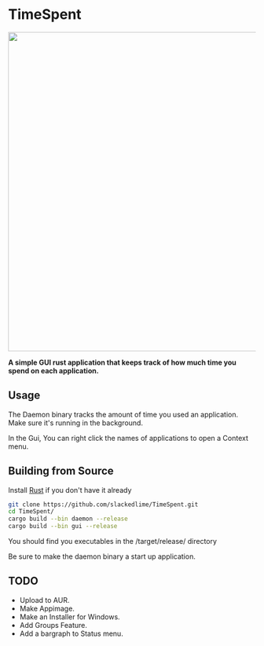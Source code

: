# TimeSpent

<img src="https://i.imgur.com/6YpjZ0K.png" height="650">

**A simple GUI rust application that keeps track of how much time you spend on each application.**

## Usage

The Daemon binary tracks the amount of time you used an application. Make sure it's running in the background.

In the Gui, You can right click the names of applications to open a Context menu.

## Building from Source

Install [Rust](https://www.rust-lang.org/tools/install) if you don't have it already

``` bash
git clone https://github.com/slackedlime/TimeSpent.git
cd TimeSpent/
cargo build --bin daemon --release
cargo build --bin gui --release
```

You should find you executables in the /target/release/ directory

Be sure to make the daemon binary a start up application.

## TODO

- Upload to AUR.
- Make Appimage.
- Make an Installer for Windows.
- Add Groups Feature.
- Add a bargraph to Status menu.
